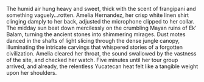 The humid air hung heavy and sweet, thick with the scent of frangipani and something vaguely…rotten.  Amelia Hernandez, her crisp white linen shirt clinging damply to her back, adjusted the microphone clipped to her collar.  The midday sun beat down mercilessly on the crumbling Mayan ruins of Ek' Balam, turning the ancient stones into shimmering mirages.  Dust motes danced in the shafts of light slicing through the dense jungle canopy, illuminating the intricate carvings that whispered stories of a forgotten civilization.  Amelia cleared her throat, the sound swallowed by the vastness of the site, and checked her watch.  Five minutes until her tour group arrived, and already, the relentless Yucatecan heat felt like a tangible weight upon her shoulders.
